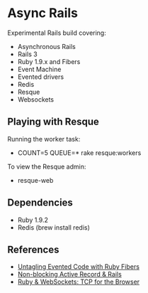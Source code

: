 Async Rails
===========

Experimental Rails build covering:

 - Asynchronous Rails
 - Rails 3
 - Ruby 1.9.x and Fibers
 - Event Machine 
 - Evented drivers
 - Redis
 - Resque
 - Websockets 


Playing with Resque
----------

Running the worker task:
 - COUNT=5 QUEUE=* rake resque:workers 

To view the Resque admin:
 - resque-web


Dependencies
----------
 - Ruby 1.9.2
 - Redis (brew install redis)



References
----------
 - [Untagling Evented Code with Ruby Fibers](http://www.igvita.com/2010/03/22/untangling-evented-code-with-ruby-fibers/)
 - [Non-blocking Active Record & Rails](http://www.igvita.com/2010/04/15/non-blocking-activerecord-rails/)
 - [Ruby & WebSockets: TCP for the Browser](http://www.igvita.com/2009/12/22/ruby-websockets-tcp-for-the-browser/)

